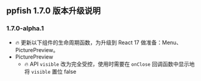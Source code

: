 ## ppfish 1.7.0 版本升级说明

### 1.7.0-alpha.1
- 🔥 更新以下组件的生命周期函数，为升级到 React 17 做准备：Menu、PicturePreview。
- PicturePreview
  - 🔥 API `visible` 改为完全受控，使用时需要在 `onClose` 回调函数中显示地将 `visible` 置位 false
